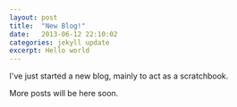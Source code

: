 ```yaml
---
layout: post
title:  "New Blog!"
date:   2013-06-12 22:10:02
categories: jekyll update
excerpt: Hello world
---
```

I've just started a new blog, mainly to act as a scratchbook.

More posts will be here soon.
